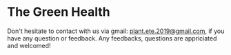 # The Green Health


Don't hesitate to contact with us via gmail: plant.ete.2019@gmail.com, if you have any question or feedback. Any feedbacks, questions are appriciated and welcomed!
